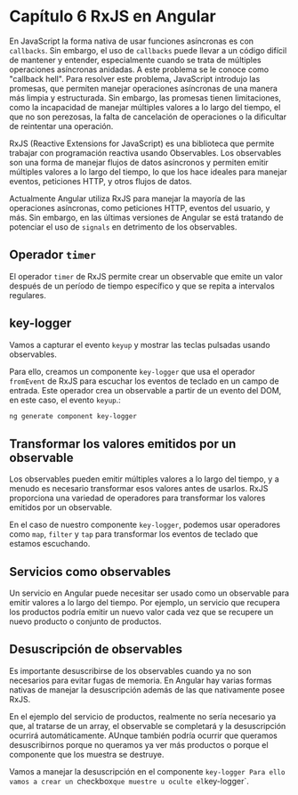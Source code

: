 # Capítulo 6 RxJS en Angular

En JavaScript la forma nativa de usar funciones asíncronas es con `callbacks`. Sin embargo, el uso de `callbacks` puede llevar a un código difícil de mantener y entender, especialmente cuando se trata de múltiples operaciones asíncronas anidadas. A este problema se le conoce como "callback hell". Para resolver este problema, JavaScript introdujo las promesas, que permiten manejar operaciones asíncronas de una manera más limpia y estructurada. Sin embargo, las promesas tienen limitaciones, como la incapacidad de manejar múltiples valores a lo largo del tiempo, el que no son perezosas, la falta de cancelación de operaciones o la dificultar de reintentar una operación.

RxJS (Reactive Extensions for JavaScript) es una biblioteca que permite trabajar con programación reactiva usando Observables. Los observables son una forma de manejar flujos de datos asíncronos y permiten emitir múltiples valores a lo largo del tiempo, lo que los hace ideales para manejar eventos, peticiones HTTP, y otros flujos de datos.

Actualmente Angular utiliza RxJS para manejar la mayoría de las operaciones asíncronas, como peticiones HTTP, eventos del usuario, y más. Sin embargo, en las últimas versiones de Angular se está tratando de potenciar el uso de `signals` en detrimento de los observables.

## Operador `timer`

El operador `timer` de RxJS permite crear un observable que emite un valor después de un período de tiempo específico y que se repita a intervalos regulares.

## key-logger

Vamos a capturar el evento `keyup` y mostrar las teclas pulsadas usando observables.

Para ello, creamos un componente `key-logger` que usa el operador `fromEvent` de RxJS para escuchar los eventos de teclado en un campo de entrada. Este operador crea un observable a partir de un evento del DOM, en este caso, el evento `keyup`.:

```bash
ng generate component key-logger
```

## Transformar los valores emitidos por un observable

Los observables pueden emitir múltiples valores a lo largo del tiempo, y a menudo es necesario transformar esos valores antes de usarlos. RxJS proporciona una variedad de operadores para transformar los valores emitidos por un observable.

En el caso de nuestro componente `key-logger`, podemos usar operadores como `map`, `filter` y `tap` para transformar los eventos de teclado que estamos escuchando.

## Servicios como observables

Un servicio en Angular puede necesitar ser usado como un observable para emitir valores a lo largo del tiempo. Por ejemplo, un servicio que recupera los productos podría emitir un nuevo valor cada vez que se recupere un nuevo producto o conjunto de productos.

## Desuscripción de observables

Es importante desuscribirse de los observables cuando ya no son necesarios para evitar fugas de memoria. En Angular hay varias formas nativas de manejar la desuscripción además de las que nativamente posee RxJS.

En el ejemplo del servicio de productos, realmente no sería necesario ya que, al tratarse de un array, el observable se completará y la desuscripción ocurrirá automáticamente. AUnque también podría ocurrir que queramos desuscribirnos porque no queramos ya ver más productos o porque el componente que los muestra se destruye.

Vamos a manejar la desuscripción en el componente `key-logger Para ello vamos a crear un `checkbox` que muestre u oculte el `key-logger`.